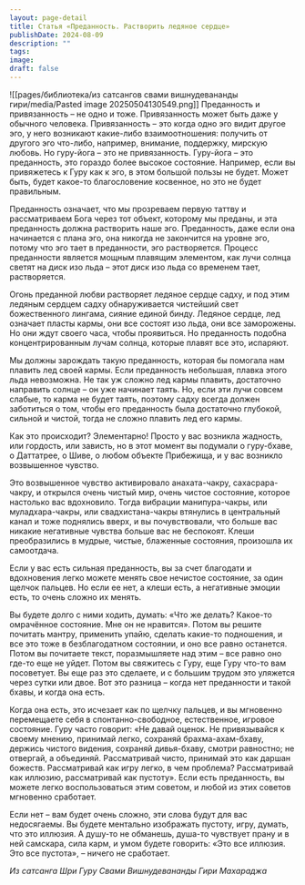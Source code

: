 ```yaml
---
layout: page-detail
title: Статья «Преданность. Растворить ледяное сердце»
publishDate: 2024-08-09
description: ""
tags: 
image: 
draft: false
---
```

![[pages/библиотека/из сатсангов свами вишнудевананды гири/media/Pasted image 20250504130549.png]]
 Преданность и привязанность – не одно и тоже. Привязанность может быть даже у обычного человека. Привязанность – это когда одно эго видит другое эго, у него возникают какие-либо взаимоотношения: получить от другого эго что-либо, например, внимание, поддержку, мирскую любовь. Но гуру-йога – это не привязанность. Гуру-йога – это преданность, это гораздо более высокое состояние. Например, если вы привяжетесь к Гуру как к эго, в этом большой пользы не будет. Может быть, будет какое-то благословение косвенное, но это не будет правильным.

 Преданность означает, что мы прозреваем первую таттву и рассматриваем Бога через тот объект, которому мы преданы, и эта преданность должна растворить наше эго. Преданность, даже если она начинается с плана эго, она никогда не закончится на уровне эго, потому что эго тает в преданности, эго растворяется. Процесс преданности является мощным плавящим элементом, как лучи солнца светят на диск изо льда – этот диск изо льда со временем тает, растворяется.

 Огонь преданной любви растворяет ледяное сердце садху, и под этим ледяным сердцем садху обнаруживается чистейший свет божественного лингама, сияние единой бинду. Ледяное сердце, лед означает пласты кармы, они все состоят изо льда, они все заморожены. Но они ждут своего часа, чтобы проявиться. Но преданность подобна концентрированным лучам солнца, которые плавят все это, испаряют.

 Мы должны зарождать такую преданность, которая бы помогала нам плавить лед своей кармы. Если преданность небольшая, плавка этого льда невозможна. Не так уж сложно лед кармы плавить, достаточно направить солнце – он уже начинает таять. Но, если эти лучи совсем слабые, то карма не будет таять, поэтому садху всегда должен заботиться о том, чтобы его преданность была достаточно глубокой, сильной и чистой, тогда не сложно плавить лед его кармы.

 Как это происходит? Элементарно! Просто у вас возникла жадность, или гордость, или зависть, но в этот момент вы подумали о гуру-бхаве, о Даттатрее, о Шиве, о любом объекте Прибежища, и у вас возникло возвышенное чувство.

 Это возвышенное чувство активировало анахата-чакру, сахасрара-чакру, и открылся очень чистый мир, очень чистое состояние, которое настолько вас вдохновило. Тогда вибрации манипура-чакры, или муладхара-чакры, или свадхистана-чакры втянулись в центральный канал и тоже поднялись вверх, и вы почувствовали, что больше вас никакие негативные чувства больше вас не беспокоят. Клеши преобразились в мудрые, чистые, блаженные состояния, произошла их самоотдача.

 Если у вас есть сильная преданность, вы за счет благодати и вдохновения легко можете менять свое нечистое состояние, за один щелчок пальцев. Но если ее нет, а клеши есть, а негативные эмоции есть, то очень сложно их менять.

 Вы будете долго с ними ходить, думать: «Что же делать? Какое-то омрачённое состояние. Мне он не нравится». Потом вы решите почитать мантру, применить упайю, сделать какие-то подношения, и все это тоже в безблагодатном состоянии, и оно все равно останется. Потом вы почитаете текст, поразмышляете над этим – все равно оно где-то еще не уйдет. Потом вы свяжитесь с Гуру, еще Гуру что-то вам посоветует. Вы еще раз это сделаете, и с большим трудом это уляжется через сутки или двое. Вот это разница – когда нет преданности и такой бхавы, и когда она есть.

 Когда она есть, это исчезает как по щелчку пальцев, и вы мгновенно перемещаете себя в спонтанно-свободное, естественное, игровое состояние. Гуру часто говорит: «Не давай оценок. Не привязывайся к своему мнению, принимай легко, сохраняй брахма-ахам-бхаву, держись чистого видения, сохраняй дивья-бхаву, смотри равностно; не отвергай, а объединяй. Рассматривай чисто, принимай это как даршан божеств. Рассматривай как игру легко, в чем проблема? Рассматривай как иллюзию, рассматривай как пустоту». Если есть преданность, вы можете легко воспользоваться этим советом, и любой из этих советов мгновенно сработает.

 Если нет – вам будет очень сложно, эти слова будут для вас недосягаемы. Вы будете ментально изображать пустоту, игру, думать, что это иллюзия. А душу-то не обманешь, душа-то чувствует прану и в ней самскара, сила карм, и умом будете говорить: «Это все иллюзия. Это все пустота», – ничего не сработает.

*Из сатсанга Шри Гуру Свами Вишнудевананды Гири Махараджа*